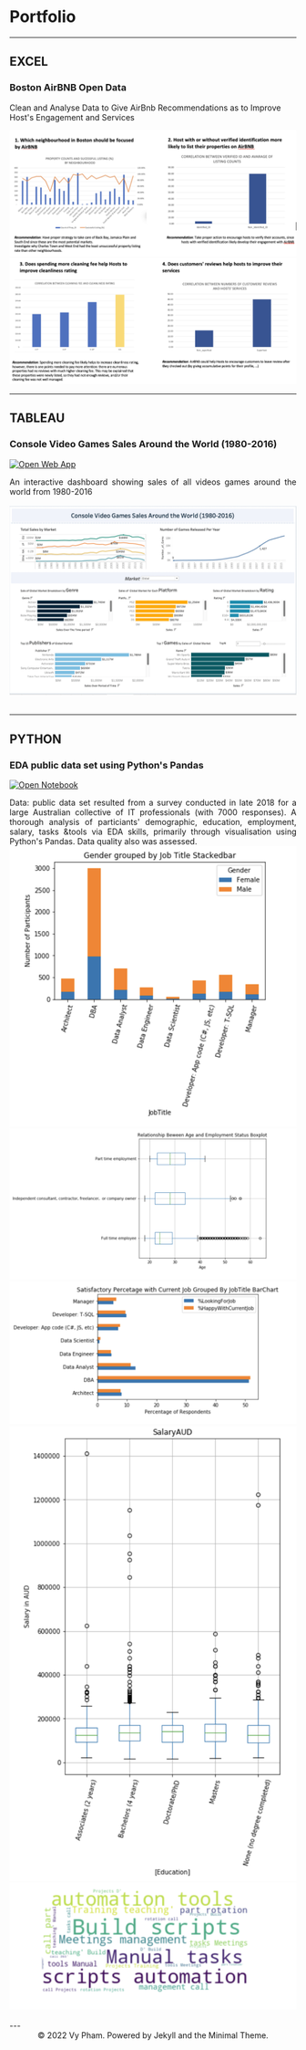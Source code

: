# Portfolio
---
## EXCEL

### Boston AirBNB Open Data

Clean and Analyse Data to Give AirBnb Recommendations as to Improve Host's Engagement and Services

<center><img src="images/Excel_1.png"/></center>
<center><img src="images/Excel_2.png"/></center>

---
## TABLEAU

### Console Video Games Sales Around the World (1980-2016)

[![Open Web App](https://img.shields.io/badge/Tableau-View%20Dashboard-green)](https://public.tableau.com/app/profile/vy5086/viz/DataInetnsiveFinalDashboard/FinalDashboard)

<div style="text-align: justify"> An interactive dashboard showing sales of all videos games around the world from 1980-2016
<br> 
<br>
<center><img src="images/TABLEAU.png"/></center>
<br>

---

## PYTHON
  
### EDA public data set using Python's Pandas

[![Open Notebook](https://img.shields.io/badge/Jupyter-OpenNotebook-green)](http://localhost:8888/notebooks/Downloads/Github/Python/DataScience_Python.ipynb)

<div style="text-align: justify">Data: public data set resulted from a survey conducted in late 2018 for a large Australian collective of IT professionals (with 7000 responses). A thorough analysis of particiants' demographic, education, employment, salary, tasks &tools via EDA skills, primarily through visualisation using Python's Pandas. Data quality also was assessed.
<br>
<center><img src="images/Gender_Title.png"/></center>
<center><img src="images/Age_EmploymentStat.png"/></center>
<center><img src="images/Satis_Title.png"/></center>
<center><img src="images/Salary_Education.png"/></center>
<center><img src="images/DS_CommonTasks.png"/></center>
<br>
---
<center>© 2022 Vy Pham. Powered by Jekyll and the Minimal Theme.</center>
